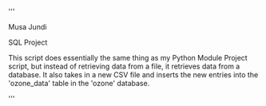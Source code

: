 '''

Musa Jundi

SQL Project

This script does essentially the same thing as my Python Module Project script, but instead of
retrieving data from a file, it retrieves data from a database. It also takes in a new CSV file
and inserts the new entries into the 'ozone_data' table in the 'ozone' database.

'''
